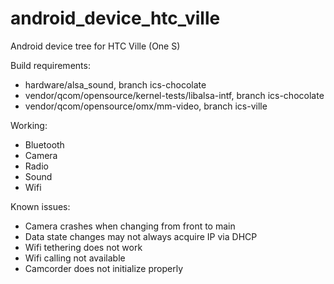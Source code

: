 android_device_htc_ville
========================

Android device tree for HTC Ville (One S)

Build requirements:
* hardware/alsa_sound, branch ics-chocolate
* vendor/qcom/opensource/kernel-tests/libalsa-intf, branch ics-chocolate
* vendor/qcom/opensource/omx/mm-video, branch ics-ville

Working:
* Bluetooth
* Camera
* Radio
* Sound
* Wifi

Known issues:
* Camera crashes when changing from front to main
* Data state changes may not always acquire IP via DHCP
* Wifi tethering does not work
* Wifi calling not available
* Camcorder does not initialize properly
